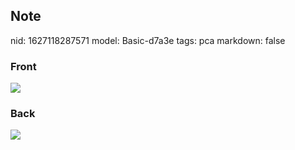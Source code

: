 ## Note
nid: 1627118287571
model: Basic-d7a3e
tags: pca
markdown: false

### Front
<img src="paste-73b78d272369dfd78349d77b8adf5bb8db05dc96.jpg">

### Back
<img src="paste-98c423b56e507a301329209221f44c5044a3ed06.jpg">
